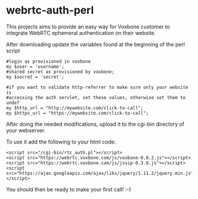 webrtc-auth-perl
================
This projects aims to provide an easy way for Voxbone customer to integrate WebRTC ephemeral authentication on their website.

After downloading update the variables found at the beginning of the perl script

```
#login as provisioned in voxbone
my $user = 'username';
#shared secret as provisioned by voxbone;
my $secret = 'secret';

#if you want to validate http-referrer to make sure only your website is 
#accessing the auth servlet, set these values, otherwise set them to undef
my $http_url = "http://mywebsite.com/click-to-call";
my $https_url = "https://mywebsite.com/click-to-call";
```


After doing the needed modifications, upload it to the cgi-bin directory of your webserver.

To use it add the following to your html code:
```
<script src="/cgi-bin/rtc_auth.pl"></script>
<script src="https://webrtc.voxbone.com/js/voxbone-0.0.2.js"></script>
<script src="https://webrtc.voxbone.com/js/jssip-0.3.0.js"></script>
<script src="https://ajax.googleapis.com/ajax/libs/jquery/1.11.2/jquery.min.js"></script>
```

You should then be ready to make your first call! :-)
